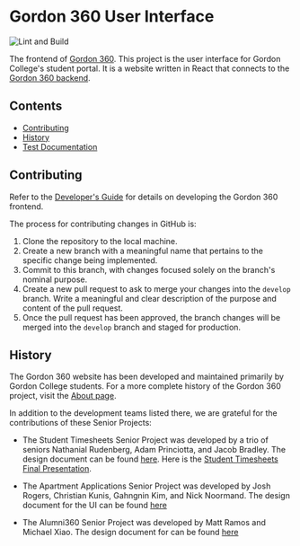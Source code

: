 # Gordon 360 User Interface

![Lint and Build](https://github.com/gordon-cs/gordon-360-ui/workflows/Lint%20and%20Build/badge.svg)

The frontend of [Gordon 360](https://360.gordon.edu). This project is the user interface for Gordon College's student portal. It is a website written in React that connects to the [Gordon 360 backend](https://github.com/gordon-cs/gordon-360-api).

## Contents

- [Contributing](#contributing)
- [History](#history)
- [Test Documentation](/TEST.md)

## Contributing

Refer to the [Developer's Guide](docs/Developer's%20Guide.md) for details on developing the Gordon 360 frontend.

The process for contributing changes in GitHub is:

1. Clone the repository to the local machine.
2. Create a new branch with a meaningful name that pertains to the specific change being implemented.
3. Commit to this branch, with changes focused solely on the branch's nominal purpose.
4. Create a new pull request to ask to merge your changes into the `develop` branch. Write a meaningful and clear description of the purpose and content of the pull request.
5. Once the pull request has been approved, the branch changes will be merged into the `develop` branch and staged for production.

## History

The Gordon 360 website has been developed and maintained primarily by Gordon College students. For a more complete history of the Gordon 360 project, visit the [About page](https://360.gordon.edu/about).

In addition to the development teams listed there, we are grateful for the contributions of these Senior Projects:

- The Student Timesheets Senior Project was developed by a trio of seniors Nathanial Rudenberg, Adam Princiotta, and Jacob Bradley. The design document can be found [here](https://docs.google.com/document/d/1CepyCiMzBXQVM--JwKKstniU_H1TodzxHLuCqcHxLjk/edit?usp=sharing). Here is the [Student Timesheets Final Presentation](https://docs.google.com/presentation/d/162V-DLuaEUyHDS2Diu09k5f4Tpo2iuoMtIDUyowa7eQ/edit?usp=sharing).

- The Apartment Applications Senior Project was developed by Josh Rogers, Christian Kunis, Gahngnin Kim, and Nick Noormand. The design document for the UI can be found [here](https://docs.google.com/document/d/16gvjNApyNMJbqjnwv2DSP0EvY4JJdjVZZAiST3MAZEo/edit?usp=sharing)

- The Alumni360 Senior Project was developed by Matt Ramos and Michael Xiao. The design document for can be found [here](https://docs.google.com/document/d/1RkuCMTEBg53MKo1uvn_4fjY7E4BeNGBRwsLo1TNAx5U/edit?usp=sharing)
